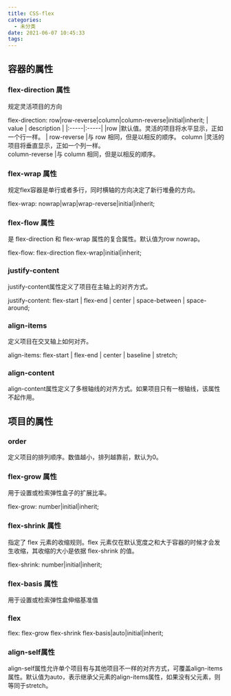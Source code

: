 ```yaml
---
title: CSS-flex
categories:
  - 未分类
date: 2021-06-07 10:45:33
tags:
---
```


## 容器的属性

### flex-direction 属性

规定灵活项目的方向

flex-direction: row|row-reverse|column|column-reverse|initial|inherit;
|  value   | description  |
|:-----|:-----|
|row	|默认值。灵活的项目将水平显示，正如一个行一样。	|
row-reverse	|与 row 相同，但是以相反的顺序。	
column	|灵活的项目将垂直显示，正如一个列一样。	
column-reverse |与 column 相同，但是以相反的顺序。

### flex-wrap 属性

规定flex容器是单行或者多行，同时横轴的方向决定了新行堆叠的方向。

flex-wrap: nowrap|wrap|wrap-reverse|initial|inherit;


### flex-flow 属性

是 flex-direction 和 flex-wrap 属性的复合属性。默认值为row nowrap。

flex-flow: flex-direction flex-wrap|initial|inherit;


### justify-content
justify-content属性定义了项目在主轴上的对齐方式。

justify-content: flex-start | flex-end | center | space-between | space-around;
### align-items
定义项目在交叉轴上如何对齐。

align-items: flex-start | flex-end | center | baseline | stretch;
### align-content
align-content属性定义了多根轴线的对齐方式。如果项目只有一根轴线，该属性不起作用。


## 项目的属性

### order

定义项目的排列顺序。数值越小，排列越靠前，默认为0。

### flex-grow 属性

用于设置或检索弹性盒子的扩展比率。

flex-grow: number|initial|inherit;

### flex-shrink 属性

指定了 flex 元素的收缩规则。flex 元素仅在默认宽度之和大于容器的时候才会发生收缩，其收缩的大小是依据 flex-shrink 的值。

flex-shrink: number|initial|inherit;


### flex-basis 属性

用于设置或检索弹性盒伸缩基准值

### flex

flex: flex-grow flex-shrink flex-basis|auto|initial|inherit;

### align-self属性

align-self属性允许单个项目有与其他项目不一样的对齐方式，可覆盖align-items属性。默认值为auto，表示继承父元素的align-items属性，如果没有父元素，则等同于stretch。